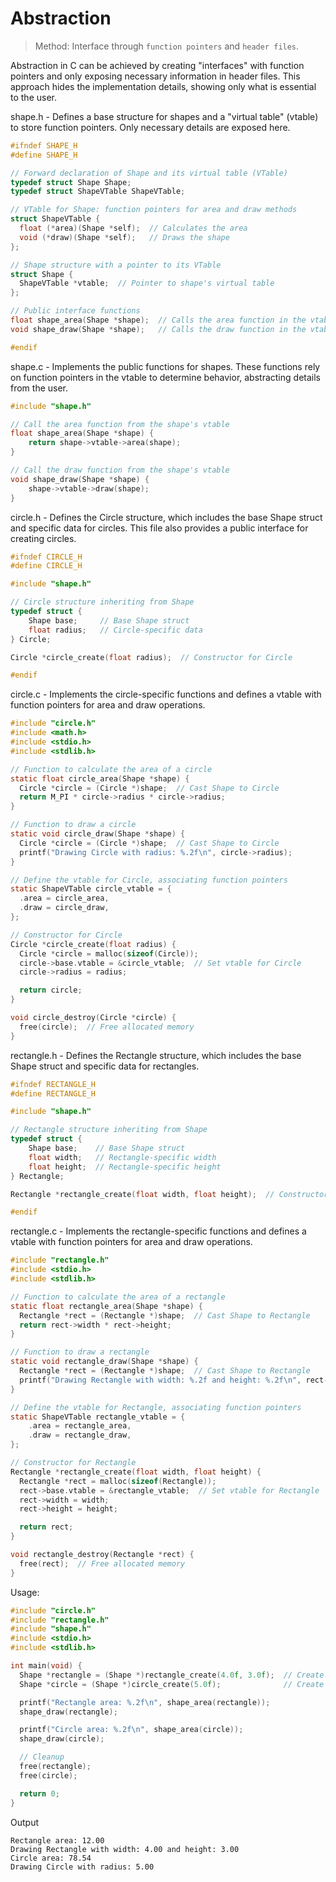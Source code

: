 # Abstraction
> Method: Interface through `function pointers` and `header files`.

Abstraction in C can be achieved by creating "interfaces" with function pointers and only exposing necessary information in header files. This approach hides the implementation details, showing only what is essential to the user.

shape.h - Defines a base structure for shapes and a "virtual table" (vtable) to store function pointers. Only necessary details are exposed here.
```c
#ifndef SHAPE_H
#define SHAPE_H

// Forward declaration of Shape and its virtual table (VTable)
typedef struct Shape Shape;
typedef struct ShapeVTable ShapeVTable;

// VTable for Shape: function pointers for area and draw methods
struct ShapeVTable {
  float (*area)(Shape *self);  // Calculates the area
  void (*draw)(Shape *self);   // Draws the shape
};

// Shape structure with a pointer to its VTable
struct Shape {
  ShapeVTable *vtable;  // Pointer to shape's virtual table
};

// Public interface functions
float shape_area(Shape *shape);  // Calls the area function in the vtable
void shape_draw(Shape *shape);   // Calls the draw function in the vtable

#endif
```

shape.c - Implements the public functions for shapes. These functions rely on function pointers in the vtable to determine behavior, abstracting details from the user.
```c
#include "shape.h"

// Call the area function from the shape's vtable
float shape_area(Shape *shape) {
    return shape->vtable->area(shape);
}

// Call the draw function from the shape's vtable
void shape_draw(Shape *shape) {
    shape->vtable->draw(shape);
}
```

circle.h - Defines the Circle structure, which includes the base Shape struct and specific data for circles. This file also provides a public interface for creating circles.
```c
#ifndef CIRCLE_H
#define CIRCLE_H

#include "shape.h"

// Circle structure inheriting from Shape
typedef struct {
    Shape base;     // Base Shape struct
    float radius;   // Circle-specific data
} Circle;

Circle *circle_create(float radius);  // Constructor for Circle

#endif
```

circle.c - Implements the circle-specific functions and defines a vtable with function pointers for area and draw operations.
```c
#include "circle.h"
#include <math.h>
#include <stdio.h>
#include <stdlib.h>

// Function to calculate the area of a circle
static float circle_area(Shape *shape) {
  Circle *circle = (Circle *)shape;  // Cast Shape to Circle
  return M_PI * circle->radius * circle->radius;
}

// Function to draw a circle
static void circle_draw(Shape *shape) {
  Circle *circle = (Circle *)shape;  // Cast Shape to Circle
  printf("Drawing Circle with radius: %.2f\n", circle->radius);
}

// Define the vtable for Circle, associating function pointers
static ShapeVTable circle_vtable = {
  .area = circle_area,
  .draw = circle_draw,
};

// Constructor for Circle
Circle *circle_create(float radius) {
  Circle *circle = malloc(sizeof(Circle));
  circle->base.vtable = &circle_vtable;  // Set vtable for Circle
  circle->radius = radius;

  return circle;
}

void circle_destroy(Circle *circle) {
  free(circle);  // Free allocated memory
}
```

rectangle.h - Defines the Rectangle structure, which includes the base Shape struct and specific data for rectangles.
```c
#ifndef RECTANGLE_H
#define RECTANGLE_H

#include "shape.h"

// Rectangle structure inheriting from Shape
typedef struct {
    Shape base;    // Base Shape struct
    float width;   // Rectangle-specific width
    float height;  // Rectangle-specific height
} Rectangle;

Rectangle *rectangle_create(float width, float height);  // Constructor for Rectangle

#endif
```

rectangle.c - Implements the rectangle-specific functions and defines a vtable with function pointers for area and draw operations.
```c
#include "rectangle.h"
#include <stdio.h>
#include <stdlib.h>

// Function to calculate the area of a rectangle
static float rectangle_area(Shape *shape) {
  Rectangle *rect = (Rectangle *)shape;  // Cast Shape to Rectangle
  return rect->width * rect->height;
}

// Function to draw a rectangle
static void rectangle_draw(Shape *shape) {
  Rectangle *rect = (Rectangle *)shape;  // Cast Shape to Rectangle
  printf("Drawing Rectangle with width: %.2f and height: %.2f\n", rect->width, rect->height);
}

// Define the vtable for Rectangle, associating function pointers
static ShapeVTable rectangle_vtable = {
    .area = rectangle_area,
    .draw = rectangle_draw,
};

// Constructor for Rectangle
Rectangle *rectangle_create(float width, float height) {
  Rectangle *rect = malloc(sizeof(Rectangle));
  rect->base.vtable = &rectangle_vtable;  // Set vtable for Rectangle
  rect->width = width;
  rect->height = height;

  return rect;
}

void rectangle_destroy(Rectangle *rect) {
  free(rect);  // Free allocated memory
}
```

Usage:
```c
#include "circle.h"
#include "rectangle.h"
#include "shape.h"
#include <stdio.h>
#include <stdlib.h>

int main(void) {
  Shape *rectangle = (Shape *)rectangle_create(4.0f, 3.0f);  // Create a Rectangle as a Shape
  Shape *circle = (Shape *)circle_create(5.0f);              // Create a Circle as a Shape

  printf("Rectangle area: %.2f\n", shape_area(rectangle));
  shape_draw(rectangle);

  printf("Circle area: %.2f\n", shape_area(circle));
  shape_draw(circle);

  // Cleanup
  free(rectangle);
  free(circle);

  return 0;
}
```

Output
```plaintext
Rectangle area: 12.00
Drawing Rectangle with width: 4.00 and height: 3.00
Circle area: 78.54
Drawing Circle with radius: 5.00
```
